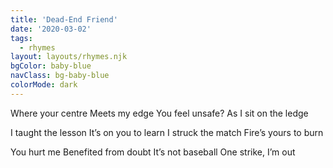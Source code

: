 ```yaml
---
title: 'Dead-End Friend'
date: '2020-03-02'
tags:
  - rhymes
layout: layouts/rhymes.njk
bgColor: baby-blue
navClass: bg-baby-blue
colorMode: dark
---
```


Where your centre
Meets my edge
You feel unsafe?
As I sit on the ledge

I taught the lesson
It’s on you to learn
I struck the match
Fire’s yours to burn

You hurt me
Benefited from doubt
It’s not baseball
One strike, I’m out
